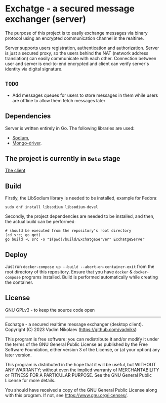 
# Exchatge - a secured message exchanger (server)

The purpose of this project is to easily exchange messages
via binary protocol using an encrypted communication channel
in the realtime.

Server supports users registration, authentication and authorization. 
Server is just a secured proxy, so the users behind the NAT (network address translation) 
can easily communicate with each other. 
Connection between user and server is end-to-end encrypted and client can verify 
server's identity via digital signature.

## `TODO`
* Add messages queues for users to store messages in them while users are offline to allow them fetch messages later

## Dependencies

Server is written entirely in Go. 
The following libraries are used: 
* [Sodium](https://github.com/jamesruan/sodium), 
* [Mongo-driver](https://pkg.go.dev/go.mongodb.org/mongo-driver).

## The project is currently in `Beta` stage

[The client](https://github.com/vadniks/ExchatgeDesktopClient)

## Build

Firstly, the LibSodium library is needed to be installed, example for Fedora:
```shell
sudo dnf install libsodium libsodium-devel
```
Secondly, the project dependencies are needed to be installed, and then, 
the actual build can be performed:
```shell
# should be executed from the repository's root directory
(cd src; go get)
go build -C src -o "$(pwd)/build/ExchatgeServer" ExchatgeServer
```

## Deploy

Just run `docker-compose up --build --abort-on-container-exit` from the root directory of this repository. 
Ensure that you have `docker` & `docker-compose` programs installed. Build is 
performed automatically while creating the container.

## License

GNU GPLv3 - to keep the source code open

---

Exchatge - a secured realtime message exchanger (desktop client).
Copyright (C) 2023  Vadim Nikolaev (https://github.com/vadniks)

This program is free software: you can redistribute it and/or modify
it under the terms of the GNU General Public License as published by
the Free Software Foundation, either version 3 of the License, or
(at your option) any later version.

This program is distributed in the hope that it will be useful,
but WITHOUT ANY WARRANTY; without even the implied warranty of
MERCHANTABILITY or FITNESS FOR A PARTICULAR PURPOSE.  See the
GNU General Public License for more details.

You should have received a copy of the GNU General Public License
along with this program.  If not, see <https://www.gnu.org/licenses/>.
